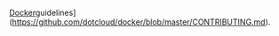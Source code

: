 [Docker](https://docker.io)guidelines](https://github.com/dotcloud/docker/blob/master/CONTRIBUTING.md).